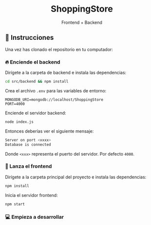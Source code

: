 <h1 align="center">ShoppingStore</h1>
<p align="center">Frontend + Backend</p>

## 🚀 Instrucciones
Una vez has clonado el repositorio en tu computador:

### 🔥 Enciende el backend
Dirígete a la carpeta de backend e instala las dependencias:
```bash
cd src/backend && npm install
```
Crea el archivo `.env` para las variables de entorno:
```
MONGODB_URI=mongodb://localhost/ShoppingStore
PORT=4000
```
Enciende el servidor backend:
```bash
node index.js
```
Entonces deberías ver el siguiente mensaje:
```bash
Server on port <xxxx>
Database is connected
```
Donde `<xxx>` representa el puerto del servidor. Por defecto `4000`.
### 🎨 Lanza el frontend
Dirígete a la carpeta principal del proyecto e instala las dependencias:
```bash
npm install
```
Inicia el servidor frontend:
```bash
npm start
```
### 💻 Empieza a desarrollar

